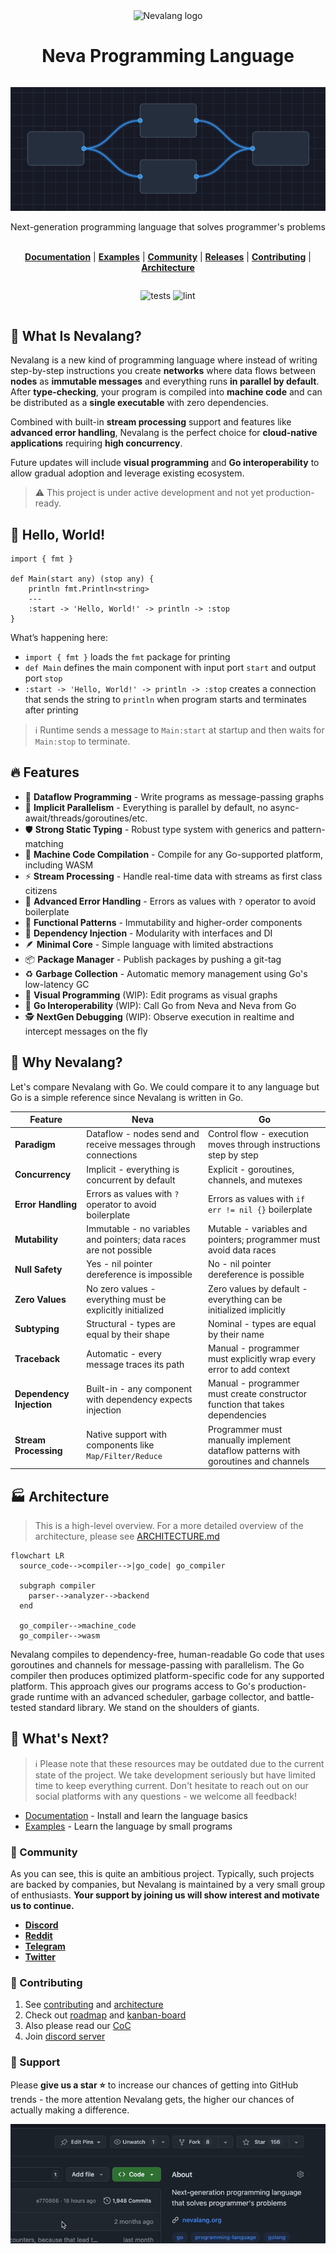 <div align="center">
  <img src="./assets/logo/light_gradient.svg" alt="Nevalang logo">
</div>

<div align="center" style="display:grid;place-items:center;">

<h1>Neva Programming Language</h1>

<p align="center">
  <img src="./assets/animations/dataflow.gif" alt="Dataflow">
</p>

<div align="center">
  Next-generation programming language that solves programmer's problems
</div>
<br/>

[**Documentation**](./docs/README.md)
| [**Examples**](./examples/)
| [**Community**](#-community)
| [**Releases**](https://github.com/nevalang/neva/releases)
| [**Contributing**](./CONTRIBUTING.md)
| [**Architecture**](./ARCHITECTURE.md)

![tests](https://github.com/nevalang/neva/actions/workflows/test.yml/badge.svg?branch=main) ![lint](https://github.com/nevalang/neva/actions/workflows/lint.yml/badge.svg?branch=main)

</div>

## 🤔 What Is Nevalang?

Nevalang is a new kind of programming language where instead of writing step-by-step instructions you create **networks** where data flows between **nodes** as **immutable messages** and everything runs **in parallel by default**. After **type-checking**, your program is compiled into **machine code** and can be distributed as a **single executable** with zero dependencies.

Combined with built-in **stream processing** support and features like **advanced error handling**, Nevalang is the perfect choice for **cloud-native applications** requiring **high concurrency**.

Future updates will include **visual programming** and **Go interoperability** to allow gradual adoption and leverage existing ecosystem.

> ⚠️ This project is under active development and not yet production-ready.

## 👋 Hello, World!

```neva
import { fmt }

def Main(start any) (stop any) {
	println fmt.Println<string>
	---
	:start -> 'Hello, World!' -> println -> :stop
}
```

What’s happening here:

- `import { fmt }` loads the `fmt` package for printing
- `def Main` defines the main component with input port `start` and output port `stop`
- `:start -> 'Hello, World!' -> println -> :stop` creates a connection that sends the string to `println` when program starts and terminates after printing

> ℹ️ Runtime sends a message to `Main:start` at startup and then waits for `Main:stop` to terminate.

## 🔥 Features

- 📨 **Dataflow Programming** - Write programs as message-passing graphs
- 🔀 **Implicit Parallelism** - Everything is parallel by default, no async-await/threads/goroutines/etc.
- 🛡️ **Strong Static Typing** - Robust type system with generics and pattern-matching
- 🚀 **Machine Code Compilation** - Compile for any Go-supported platform, including WASM
- ⚡️ **Stream Processing** - Handle real-time data with streams as first class citizens
- 🧯 **Advanced Error Handling** - Errors as values with `?` operator to avoid boilerplate
- 🧩 **Functional Patterns** - Immutability and higher-order components
- 🔌 **Dependency Injection** - Modularity with interfaces and DI
- 🪶 **Minimal Core** - Simple language with limited abstractions
- 📦 **Package Manager** - Publish packages by pushing a git-tag
- ♻️ **Garbage Collection** - Automatic memory management using Go's low-latency GC
- 🌈 **Visual Programming** (WIP): Edit programs as visual graphs
- 🔄 **Go Interoperability** (WIP): Call Go from Neva and Neva from Go
- 🕵 **NextGen Debugging** (WIP): Observe execution in realtime and intercept messages on the fly

## 🧐 Why Nevalang?

Let's compare Nevalang with Go. We could compare it to any language but Go is a simple reference since Nevalang is written in Go.

| **Feature**              | **Neva**                                                           | **Go**                                                                            |
| ------------------------ | ------------------------------------------------------------------ | --------------------------------------------------------------------------------- |
| **Paradigm**             | Dataflow - nodes send and receive messages through connections     | Control flow - execution moves through instructions step by step                  |
| **Concurrency**          | Implicit - everything is concurrent by default                     | Explicit - goroutines, channels, and mutexes                                      |
| **Error Handling**       | Errors as values with `?` operator to avoid boilerplate            | Errors as values with `if err != nil {}` boilerplate                              |
| **Mutability**           | Immutable - no variables and pointers; data races are not possible | Mutable - variables and pointers; programmer must avoid data races                |
| **Null Safety**          | Yes - nil pointer dereference is impossible                        | No - nil pointer dereference is possible                                          |
| **Zero Values**          | No zero values - everything must be explicitly initialized         | Zero values by default - everything can be initialized implicitly                 |
| **Subtyping**            | Structural - types are equal by their shape                        | Nominal - types are equal by their name                                           |
| **Traceback**            | Automatic - every message traces its path                          | Manual - programmer must explicitly wrap every error to add context               |
| **Dependency Injection** | Built-in - any component with dependency expects injection         | Manual - programmer must create constructor function that takes dependencies      |
| **Stream Processing**    | Native support with components like `Map/Filter/Reduce`            | Programmer must manually implement dataflow patterns with goroutines and channels |

## 🏭 Architecture

> This is a high-level overview. For a more detailed overview of the architecture, please see [ARCHITECTURE.md](./ARCHITECTURE.md)

```mermaid
flowchart LR
  source_code-->compiler-->|go_code| go_compiler

  subgraph compiler
    parser-->analyzer-->backend
  end

  go_compiler-->machine_code
  go_compiler-->wasm
```

Nevalang compiles to dependency-free, human-readable Go code that uses goroutines and channels for message-passing with parallelism. The Go compiler then produces optimized platform-specific code for any supported platform. This approach gives our programs access to Go's production-grade runtime with an advanced scheduler, garbage collector, and battle-tested standard library. We stand on the shoulders of giants.

## 💭 What's Next?

> ℹ️ Please note that these resources may be outdated due to the current state of the project. We take development seriously but have limited time to keep everything current. Don't hesitate to reach out on our social platforms with any questions - we welcome all feedback!

- [Documentation](./docs/README.md) - Install and learn the language basics
- [Examples](./examples/) - Learn the language by small programs

### 📢 Community

As you can see, this is quite an ambitious project. Typically, such projects are backed by companies, but Nevalang is maintained by a very small group of enthusiasts. **Your support by joining us will show interest and motivate us to continue.**

- [**Discord**](https://discord.gg/dmXbC79UuH)
- [**Reddit**](https://www.reddit.com/r/nevalang/)
- [**Telegram**](https://t.me/+H1kRClL8ppI1MWJi)
- [**Twitter**](https://x.com/neva_language)

### 🤝 Contributing

1. See [contributing](./CONTRIBUTING.md) and [architecture](./ARCHITECTURE.md)
2. Check out [roadmap](https://github.com/nevalang/neva/milestones?direction=asc&sort=due_date&state=open) and [kanban-board](https://github.com/orgs/nevalang/projects/2/views/3?filterQuery=)
3. Also please read our [CoC](./CODE_OF_CONDUCT.md)
4. Join [discord server](https://discord.gg/dmXbC79UuH)

### 🙏 Support

Please **give us a star ⭐️** to increase our chances of getting into GitHub trends - the more attention Nevalang gets, the higher our chances of actually making a difference.

<p align="center">
  <img src="./assets/animations/github_star.gif" alt="GitHub Star">
</p>
